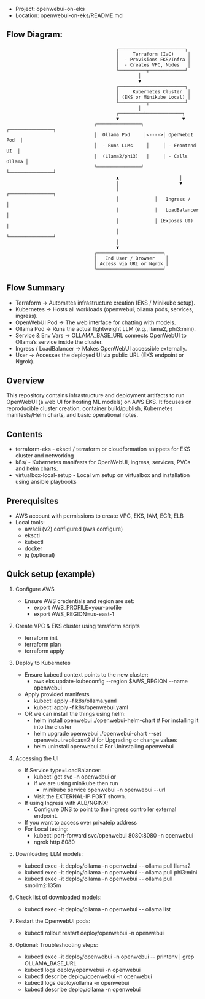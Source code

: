 - Project: openwebui-on-eks
- Location: openwebui-on-eks/README.md

Flow Diagram:
--------

                                            ┌────────────────────────┐
                                            │     Terraform (IaC)     │
                                            │  - Provisions EKS/Infra │
                                            │  - Creates VPC, Nodes   │
                                            └──────────┬─────────────┘
                                                    │
                                                    ▼
                                            ┌────────────────────────┐
                                            │     Kubernetes Cluster  │
                                            │ (EKS or Minikube Local) │
                                            └──────────┬─────────────┘
                                                    │
                                            ┌─────────┴─────────────┐
                                            ▼                       ▼
                                    ┌────────────────┐       ┌────────────────┐
                                    │  Ollama Pod     │<---->│ OpenWebUI Pod  │
                                    │  - Runs LLMs     │     │ - Frontend UI  │
                                    │  (Llama2/phi3)   │     │ - Calls Ollama │
                                    └────────────────┘       └────────────────┘
                                            ▲                      │
                                            │                      ▼
                                            │             ┌────────────────┐
                                            │             │   Ingress /    │
                                            │             │   LoadBalancer │
                                            │             │ (Exposes UI)   │
                                            │             └────────────────┘
                                            │
                                            ▼
                                    ┌────────────────────────┐
                                    │   End User / Browser    │
                                    │ Access via URL or Ngrok │
                                    └────────────────────────┘

Flow Summary
--------
- Terraform → Automates infrastructure creation (EKS / Minikube setup).
- Kubernetes → Hosts all workloads (openwebui, ollama pods, services, ingress).
- OpenWebUI Pod → The web interface for chatting with models.
- Ollama Pod → Runs the actual lightweight LLM (e.g., llama2, phi3:mini).
- Service & Env Vars → OLLAMA_BASE_URL connects OpenWebUI to Ollama’s service inside the cluster.
- Ingress / LoadBalancer → Makes OpenWebUI accessible externally.
- User → Accesses the deployed UI via public URL (EKS endpoint or Ngrok).

Overview
--------
This repository contains infrastructure and deployment artifacts to run OpenWebUI (a web UI for hosting ML models) on AWS EKS. It focuses on reproducible cluster creation, container build/publish, Kubernetes manifests/Helm charts, and basic operational notes.

Contents
-------------------
- terraform-eks         - eksctl / terraform or cloudformation snippets for EKS cluster and networking
- k8s/                  - Kubernetes manifests for OpenWebUI, ingress, services, PVCs and helm charts.
- virtualbox-local-setup - Local vm setup on virtualbox and installation using ansible playbooks

Prerequisites
-------------
- AWS account with permissions to create VPC, EKS, IAM, ECR, ELB
- Local tools:
    - awscli (v2) configured (aws configure)
    - eksctl
    - kubectl
    - docker
    - jq (optional)

Quick setup (example)
---------------------
1. Configure AWS
    - Ensure AWS credentials and region are set:
        - export AWS_PROFILE=your-profile
        - export AWS_REGION=us-east-1

2. Create VPC & EKS cluster using terraform scripts
    - terraform init
    - terraform plan
    - terraform apply

3. Deploy to Kubernetes
    - Ensure kubectl context points to the new cluster:
        - aws eks update-kubeconfig --region $AWS_REGION --name openwebui
    - Apply provided manifests
        - kubectl apply -f k8s/ollama.yaml
        - kubectl apply -f k8s/openwebui.yaml
    - OR we can install the things using helm:
        - helm install openwebui ./openwebui-helm-chart # For installing it into the cluster
        - helm upgrade openwebui ./openwebui-chart --set openwebui.replicas=2  # for Upgrading or change values
        - helm uninstall openwebui # For Uninstalling openwebui

5. Accessing the UI
    - If Service type=LoadBalancer:
        - kubectl get svc -n openwebui or 
        - if we are using minikube then run
            - minikube service openwebui -n openwebui --url
        - Visit the EXTERNAL-IP:PORT shown.
    - If using Ingress with ALB/NGINX:
        - Configure DNS to point to the ingress controller external endpoint.
    - If you want to access over privateip address
    - For Local testing:
        - kubectl port-forward svc/openwebui 8080:8080 -n openwebui
        - ngrok http 8080

6. Downloading LLM models:
    - kubectl exec -it deploy/ollama -n openwebui -- ollama pull llama2
    - kubectl exec -it deploy/ollama -n openwebui -- ollama pull phi3:mini
    - kubectl exec -it deploy/ollama -n openwebui -- ollama pull smollm2:135m

7. Check list of downloaded models:
    - kubectl exec -it deploy/ollama -n openwebui -- ollama list

8. Restart the OpenwebUI pods:
    - kubectl rollout restart deploy/openwebui -n openwebui

9. Optional: Troubleshooting steps:
    - kubectl exec -it deploy/openwebui -n openwebui -- printenv | grep OLLAMA_BASE_URL
    - kubectl logs deploy/openwebui -n openwebui
    - kubectl describe deploy/openwebui -n openwebui
    - kubectl logs deploy/ollama -n openwebui
    - kubectl describe deploy/ollama -n openwebui